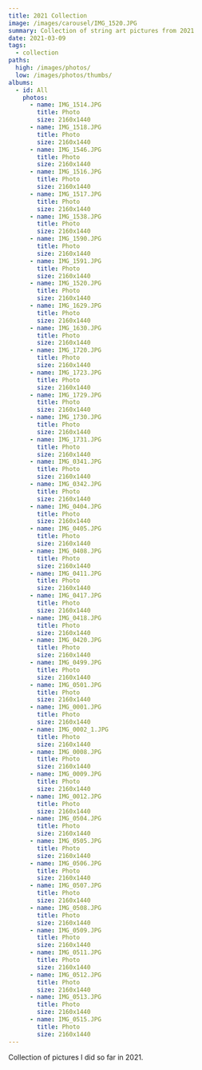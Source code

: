 ```yaml
---
title: 2021 Collection
image: /images/carousel/IMG_1520.JPG
summary: Collection of string art pictures from 2021
date: 2021-03-09
tags:
  - collection
paths:
  high: /images/photos/
  low: /images/photos/thumbs/
albums:
  - id: All
    photos:
      - name: IMG_1514.JPG
        title: Photo
        size: 2160x1440
      - name: IMG_1518.JPG
        title: Photo
        size: 2160x1440
      - name: IMG_1546.JPG
        title: Photo
        size: 2160x1440
      - name: IMG_1516.JPG
        title: Photo
        size: 2160x1440
      - name: IMG_1517.JPG
        title: Photo
        size: 2160x1440
      - name: IMG_1538.JPG
        title: Photo
        size: 2160x1440
      - name: IMG_1590.JPG
        title: Photo
        size: 2160x1440
      - name: IMG_1591.JPG
        title: Photo
        size: 2160x1440
      - name: IMG_1520.JPG
        title: Photo
        size: 2160x1440
      - name: IMG_1629.JPG
        title: Photo
        size: 2160x1440
      - name: IMG_1630.JPG
        title: Photo
        size: 2160x1440
      - name: IMG_1720.JPG
        title: Photo
        size: 2160x1440
      - name: IMG_1723.JPG
        title: Photo
        size: 2160x1440
      - name: IMG_1729.JPG
        title: Photo
        size: 2160x1440
      - name: IMG_1730.JPG
        title: Photo
        size: 2160x1440
      - name: IMG_1731.JPG
        title: Photo
        size: 2160x1440
      - name: IMG_0341.JPG
        title: Photo
        size: 2160x1440
      - name: IMG_0342.JPG
        title: Photo
        size: 2160x1440
      - name: IMG_0404.JPG
        title: Photo
        size: 2160x1440
      - name: IMG_0405.JPG
        title: Photo
        size: 2160x1440
      - name: IMG_0408.JPG
        title: Photo
        size: 2160x1440
      - name: IMG_0411.JPG
        title: Photo
        size: 2160x1440
      - name: IMG_0417.JPG
        title: Photo
        size: 2160x1440
      - name: IMG_0418.JPG
        title: Photo
        size: 2160x1440
      - name: IMG_0420.JPG
        title: Photo
        size: 2160x1440
      - name: IMG_0499.JPG
        title: Photo
        size: 2160x1440
      - name: IMG_0501.JPG
        title: Photo
        size: 2160x1440
      - name: IMG_0001.JPG
        title: Photo
        size: 2160x1440
      - name: IMG_0002_1.JPG
        title: Photo
        size: 2160x1440
      - name: IMG_0008.JPG
        title: Photo
        size: 2160x1440
      - name: IMG_0009.JPG
        title: Photo
        size: 2160x1440
      - name: IMG_0012.JPG
        title: Photo
        size: 2160x1440
      - name: IMG_0504.JPG
        title: Photo
        size: 2160x1440
      - name: IMG_0505.JPG
        title: Photo
        size: 2160x1440
      - name: IMG_0506.JPG
        title: Photo
        size: 2160x1440
      - name: IMG_0507.JPG
        title: Photo
        size: 2160x1440
      - name: IMG_0508.JPG
        title: Photo
        size: 2160x1440
      - name: IMG_0509.JPG
        title: Photo
        size: 2160x1440
      - name: IMG_0511.JPG
        title: Photo
        size: 2160x1440
      - name: IMG_0512.JPG
        title: Photo
        size: 2160x1440
      - name: IMG_0513.JPG
        title: Photo
        size: 2160x1440
      - name: IMG_0515.JPG
        title: Photo
        size: 2160x1440
---
```


Collection of pictures I did so far in 2021.

<PhotoAlbum id="All" />

